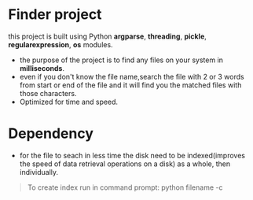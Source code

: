 # Finder project
this project is built using Python **argparse**, **threading**, **pickle**, **regularexpression**, **os** modules.
* the purpose of the project is to find any files on your system in **milliseconds**.
* even if you don't know the file name,search the file with 2 or 3 words from start or end of the file and it will find you the matched files with those characters.
* Optimized for time and speed.

# Dependency
* for the file to seach in less time the disk need to be indexed(improves the speed of data retrieval operations on a disk) as a whole, then individually.

> To create index run in command prompt:
> python filename -c

